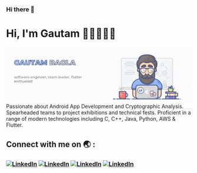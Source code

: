 ### Hi there 👋

<!--
**gautambagla/gautambagla** is a ✨ _special_ ✨ repository because its `README.md` (this file) appears on your GitHub profile.

Here are some ideas to get you started:

- 🔭 I’m currently working on ...
- 🌱 I’m currently learning ...
- 👯 I’m looking to collaborate on ...
- 🤔 I’m looking for help with ...
- 💬 Ask me about ...
- 📫 How to reach me: ...
- 😄 Pronouns: ...
- ⚡ Fun fact: ...
-->
# Hi, I'm Gautam 👋🏻👨🏻‍💻
<img src = "https://github.com/gautambagla/gautambagla/blob/master/GB_bio.gif" alt = "briefing Me alongside a very real illustration of My 24hrs" align = "middle">
Passionate about Android App Development and Cryptographic Analysis. Spearheaded teams to project exhibitions and technical fests. Proficient in a range of modern technologies including C, C++, Java, Python, AWS & Flutter.


## Connect with me on :earth_asia: :
### <a href = "https://www.linkedin.com/in/gautambagla/"><img src ="https://lh3.googleusercontent.com/fqYJHtyzZzA4vacRzeJoB93QNvA5-mvR-8UB5oVLxdYDSTpfLp_KgYD4IqVGJUgFEJo" alt = "LinkedIn" width = "40"></a> <a href = "https://www.hackerrank.com/gautam_bagla_ec1"><img src ="https://upload.wikimedia.org/wikipedia/commons/4/40/HackerRank_Icon-1000px.png" alt = "LinkedIn" height = "40"></a>  <a href = "https://twitter.com/GautamBagla"><img src ="https://upload.wikimedia.org/wikipedia/en/thumb/9/9f/Twitter_bird_logo_2012.svg/800px-Twitter_bird_logo_2012.svg.png" alt = "LinkedIn" height = "40"></a> <a href = "https://www.hackerearth.com/@gautambagla"><img src ="https://media-fastly.hackerearth.com/media/companies/e8e3f0f-he.png" alt = "LinkedIn" height = "40"></a>
